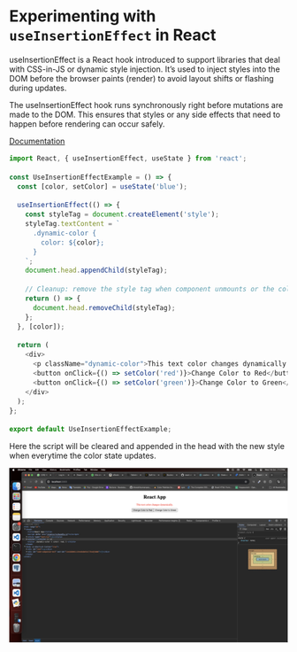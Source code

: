# Experimenting with `useInsertionEffect` in React

useInsertionEffect is a React hook introduced to support libraries that deal with CSS-in-JS or dynamic style injection. It’s used to inject styles into the DOM before the browser paints (render) to avoid layout shifts or flashing during updates.

The useInsertionEffect hook runs synchronously right before mutations are made to the DOM. This ensures that styles or any side effects that need to happen before rendering can occur safely.

[Documentation](https://react.dev/reference/react/useInsertionEffect)

```javascript
import React, { useInsertionEffect, useState } from 'react';

const UseInsertionEffectExample = () => {
  const [color, setColor] = useState('blue');

  useInsertionEffect(() => {
    const styleTag = document.createElement('style');
    styleTag.textContent = `
      .dynamic-color {
        color: ${color};
      }
    `;
    document.head.appendChild(styleTag);

    // Cleanup: remove the style tag when component unmounts or the color changes
    return () => {
      document.head.removeChild(styleTag);
    };
  }, [color]);

  return (
    <div>
      <p className="dynamic-color">This text color changes dynamically.</p>
      <button onClick={() => setColor('red')}>Change Color to Red</button>
      <button onClick={() => setColor('green')}>Change Color to Green</button>
    </div>
  );
};

export default UseInsertionEffectExample;
```
Here the script will be cleared and appended in the head with the new style when everytime the color state updates. 

![Screenshot](../Assets/Hooks/useInsertionEffect.png "page screenshot")